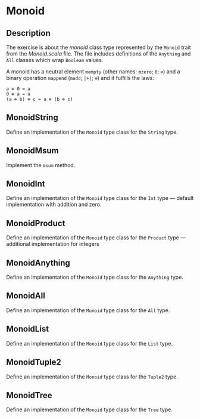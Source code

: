Monoid
======

Description
-----------

The exercise is about the *monoid* class type represented by the
`Monoid` trait from the *Monoid.scala* file.  The file includes
definitions of the `Anything` and `All` classes which wrap `Boolean`
values.

A monoid has a neutral element `mempty` (other names: `mzero`; `0`;
`∅`) and a binary operation `mappend` (`madd`; `|+|`; `⊕`) and it
fulfills the laws:

    a ⊕ 0 = a
    0 ⊕ a = a
    (a ⊕ b) ⊕ c = a ⊕ (b ⊕ c)

MonoidString
------------

Define an implementation of the `Monoid` type class for the `String`
type.

MonoidMsum
----------

Implement the `msum` method.

MonoidInt
---------

Define an implementation of the `Monoid` type class for the `Int` type
— default implementation with addition and zero.

MonoidProduct
-------------

Define an implementation of the `Monoid` type class for the `Product`
type — additional implementation for integers

MonoidAnything
--------------

Define an implementation of the `Monoid` type class for the `Anything`
type.

MonoidAll
---------

Define an implementation of the `Monoid` type class for the `All`
type.

MonoidList
----------

Define an implementation of the `Monoid` type class for the `List`
type.

MonoidTuple2
------------

Define an implementation of the `Monoid` type class for the `Tuple2`
type.

MonoidTree
----------

Define an implementation of the `Monoid` type class for the `Tree`
type.
